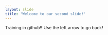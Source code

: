 ```yaml
---
layout: slide
title: "Welcome to our second slide!"
---
```

Training  in  github!!
Use the left arrow to go back!
